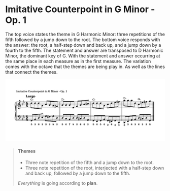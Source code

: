 # Imitative Counterpoint in G Minor - Op. 1

The top voice states the theme in G Harmonic Minor: three repetitions of the fifth followed by a jump down to the root. The bottom voice responds with the answer: the root, a half-step down and back up, and a jump down by a fourth to the fifth. The statement and answer are transposed to D Harmonic Minor, the dominant key of G. With the statement and answer occurring at the same place in each measure as in the first measure. The variation comes with the octave that the themes are being play in. As well as the lines that connect the themes. 

![file](Imitative_Counterpoint_G-Minor_Op-1_White.png)

> #### Themes
>
> - Three note repetition of the fifth and a jump down to the root.
> - Three note repetition of the root, interjected with a half-step down and back up, followed by a jump down to the fifth.
>
> *Everything* is going according to **plan**.